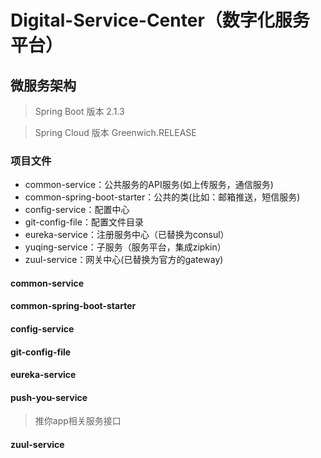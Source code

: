 # Digital-Service-Center（数字化服务平台）
## 微服务架构
> Spring Boot  版本 2.1.3

> Spring Cloud 版本 Greenwich.RELEASE
### 项目文件
- common-service：公共服务的API服务(如上传服务，通信服务)
- common-spring-boot-starter：公共的类(比如：邮箱推送，短信服务)
- config-service：配置中心
- git-config-file：配置文件目录
- eureka-service：注册服务中心（已替换为consul）
- yuqing-service：子服务（服务平台，集成zipkin）
- zuul-service：网关中心(已替换为官方的gateway)

#### common-service

#### common-spring-boot-starter

#### config-service

#### git-config-file

#### eureka-service

#### push-you-service
> 推你app相关服务接口

#### zuul-service
